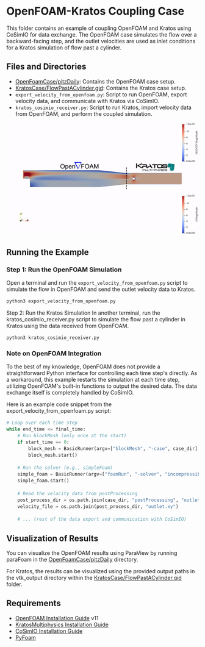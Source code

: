 # OpenFOAM-Kratos Coupling Case

This folder contains an example of coupling OpenFOAM and Kratos using CoSimIO for data exchange. The OpenFOAM case simulates the flow over a backward-facing step, and the outlet velocities are used as inlet conditions for a Kratos simulation of flow past a cylinder.

## Files and Directories

- [OpenFoamCase/pitzDaily](../OpenFoamCase/pitzDaily): Contains the OpenFOAM case setup.
- [KratosCase/FlowPastACylinder.gid](../KratosCase/FlowPastACylinder.gid): Contains the Kratos case setup.
- `export_velocity_from_openfoam.py`: Script to run OpenFOAM, export velocity data, and communicate with Kratos via CoSimIO.
- `kratos_cosimio_receiver.py`: Script to run Kratos, import velocity data from OpenFOAM, and perform the coupled simulation.

<p align="center">
  <img src="media/openfoam_kratos.gif" alt="description of gif"/>
</p>

## Running the Example

### Step 1: Run the OpenFOAM Simulation

Open a terminal and run the `export_velocity_from_openfoam.py` script to simulate the flow in OpenFOAM and send the outlet velocity data to Kratos.

```bash
python3 export_velocity_from_openfoam.py
```

Step 2: Run the Kratos Simulation
In another terminal, run the kratos_cosimio_receiver.py script to simulate the flow past a cylinder in Kratos using the data received from OpenFOAM.

```bash
python3 kratos_cosimio_receiver.py
```

### Note on OpenFOAM Integration
To the best of my knowledge, OpenFOAM does not provide a straightforward Python interface for controlling each time step's  directly. As a workaround, this example restarts the simulation at each time step, utilizing OpenFOAM's built-in functions to output the desired data. The data exchange itself is completely handled by CoSimIO.

Here is an example code snippet from the export_velocity_from_openfoam.py script:

```python
# Loop over each time step
while end_time <= final_time:
    # Run blockMesh (only once at the start)
    if start_time == 0:
        block_mesh = BasicRunner(argv=["blockMesh", "-case", case_dir], silent=False)
        block_mesh.start()

    # Run the solver (e.g., simpleFoam)
    simple_foam = BasicRunner(argv=["foamRun", "-solver", "incompressibleFluid", "-case", case_dir], silent=False)
    simple_foam.start()

    # Read the velocity data from postProcessing
    post_process_dir = os.path.join(case_dir, "postProcessing", "outletVelocity", f"{end_time}")
    velocity_file = os.path.join(post_process_dir, "outlet.xy")

    # ... (rest of the data export and communication with CoSimIO)
```

## Visualization of Results
You can visualize the OpenFOAM results using ParaView by running paraFoam in the [OpenFoamCase/pitzDaily](../OpenFoamCase/pitzDaily) directory.

For Kratos, the results can be visualized using the provided output paths in the vtk_output directory within the [KratosCase/FlowPastACylinder.gid](../KratosCase/FlowPastACylinder.gid) folder.

## Requirements
- [OpenFOAM Installation Guide](https://openfoam.org/download/11-ubuntu/) v11
- [KratosMultiphysics Installation Guide](https://github.com/KratosMultiphysics/Kratos/blob/master/INSTALL.md)
- [CoSimIO Installation Guide](https://kratosmultiphysics.github.io/CoSimIO/tutorials/python/integration_co_sim_io.html)
- [PyFoam](https://pypi.org/project/PyFoam/)

